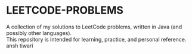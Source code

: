 # LEETCODE-PROBLEMS
A collection of my solutions to LeetCode problems, written in Java (and possibly other languages).
<br>
This repository is intended for learning, practice, and personal reference.
ansh tiwari